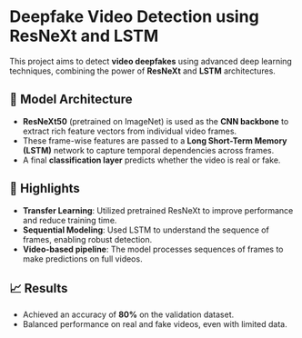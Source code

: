 # Deepfake Video Detection using ResNeXt and LSTM

This project aims to detect **video deepfakes** using advanced deep learning techniques, combining the power of **ResNeXt** and **LSTM** architectures.

## 🧠 Model Architecture

- **ResNeXt50** (pretrained on ImageNet) is used as the **CNN backbone** to extract rich feature vectors from individual video frames.
- These frame-wise features are passed to a **Long Short-Term Memory (LSTM)** network to capture temporal dependencies across frames.
- A final **classification layer** predicts whether the video is real or fake.

## 🚀 Highlights

- **Transfer Learning**: Utilized pretrained ResNeXt to improve performance and reduce training time.
- **Sequential Modeling**: Used LSTM to understand the sequence of frames, enabling robust detection.
- **Video-based pipeline**: The model processes sequences of frames to make predictions on full videos.

## 📈 Results

- Achieved an accuracy of **80%** on the validation dataset.
- Balanced performance on real and fake videos, even with limited data.
